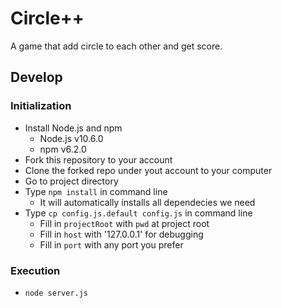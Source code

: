 # Circle++

A game that add circle to each other and get score.

## Develop

### Initialization

* Install Node.js and npm
    * Node.js v10.6.0
    * npm v6.2.0
* Fork this repository to your account
* Clone the forked repo under yout account to your computer
* Go to project directory
* Type `npm install` in command line
    * It will automatically installs all dependecies we need
* Type `cp config.js.default config.js` in command line
    * Fill in `projectRoot` with `pwd` at project root
    * Fill in `host` with '127.0.0.1' for debugging
    * Fill in `port` with any port you prefer

### Execution

* `node server.js`

